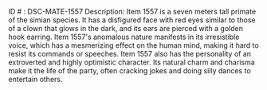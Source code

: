 ID # : DSC-MATE-1557
Description: Item 1557 is a seven meters tall primate of the simian species. It has a disfigured face with red eyes similar to those of a clown that glows in the dark, and its ears are pierced with a golden hook earring. Item 1557's anomalous nature manifests in its irresistible voice, which has a mesmerizing effect on the human mind, making it hard to resist its commands or speeches. Item 1557 also has the personality of an extroverted and highly optimistic character. Its natural charm and charisma make it the life of the party, often cracking jokes and doing silly dances to entertain others.